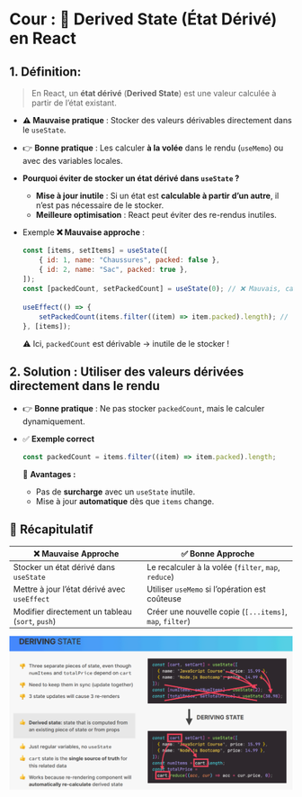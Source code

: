# Cour : 📌 **Derived State (État Dérivé) en React**

## 1. **Définition:**

> En React, un **état dérivé** (**Derived State**) est une valeur calculée à partir de l’état existant.

-   **⚠️ Mauvaise pratique** : Stocker des valeurs dérivables directement dans le `useState`.
-   👉 **Bonne pratique** : Les calculer **à la volée** dans le rendu (`useMemo`) ou avec des variables locales.

-   **Pourquoi éviter de stocker un état dérivé dans `useState` ?**

    -   **Mise à jour inutile** : Si un état est **calculable à partir d’un autre**, il n’est pas nécessaire de le stocker.
    -   **Meilleure optimisation** : React peut éviter des re-rendus inutiles.

-   Exemple **❌ Mauvaise approche** :

    ```jsx
    const [items, setItems] = useState([
    	{ id: 1, name: "Chaussures", packed: false },
    	{ id: 2, name: "Sac", packed: true },
    ]);
    const [packedCount, setPackedCount] = useState(0); // ❌ Mauvais, car on peut le dériver

    useEffect(() => {
    	setPackedCount(items.filter((item) => item.packed).length); // ❌ Mauvais
    }, [items]);
    ```

    ⚠️ Ici, `packedCount` est dérivable → inutile de le stocker !

## 2. **Solution : Utiliser des valeurs dérivées directement dans le rendu**

-   👉 **Bonne pratique** : Ne pas stocker `packedCount`, mais le calculer dynamiquement.

-   ✅ **Exemple correct**

    ```jsx
    const packedCount = items.filter((item) => item.packed).length;
    ```

    🔹 **Avantages :**

    -   Pas de **surcharge** avec un `useState` inutile.
    -   Mise à jour **automatique** dès que `items` change.

## 🎯 **Récapitulatif**

| ❌ Mauvaise Approche                             | ✅ Bonne Approche                                        |
| ------------------------------------------------ | -------------------------------------------------------- |
| Stocker un état dérivé dans `useState`           | Le recalculer à la volée (`filter`, `map`, `reduce`)     |
| Mettre à jour l’état dérivé avec `useEffect`     | Utiliser `useMemo` si l’opération est coûteuse           |
| Modifier directement un tableau (`sort`, `push`) | Créer une nouvelle copie (`[...items]`, `map`, `filter`) |

![alt text](image.png)
